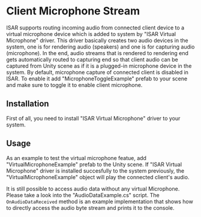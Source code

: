 # Client Microphone Stream
ISAR supports routing incoming audio from connected client device to a virtual microphone device which is added to system by "ISAR Virtual Microphone" driver. This driver basically creates two audio devices in the system, one is for rendering audio (speakers) and one is for capturing audio (microphone). In the end, audio streams that is rendered to rendering end gets automatically routed to capturing end so that client audio can be captured from Unity scene as if it is a plugged-in microphone device in the system. By default, microphone capture of connected client is disabled in ISAR. To enable it add "MicrophoneToggleExample" prefab to your scene and make sure to toggle it to enable client microphone.

## Installation
First of all, you need to install "ISAR Virtual Microphone" driver to your system.

## Usage
As an example to test the virtual microphone featue, add "VirtualMicrophoneExample" prefab to the Unity scene. If "ISAR Virtual Microphone" driver is installed succesfully to the system previously, the "VirtualMicrophoneExample" object will play the connected client's audio.

It is still possible to access audio data without any virtual Microphone. Please take a look into the "AudioDataExample.cs" script. The `OnAudioDataReceived` method is an example implementation that shows how to directly access the audio byte stream and prints it to the console.
